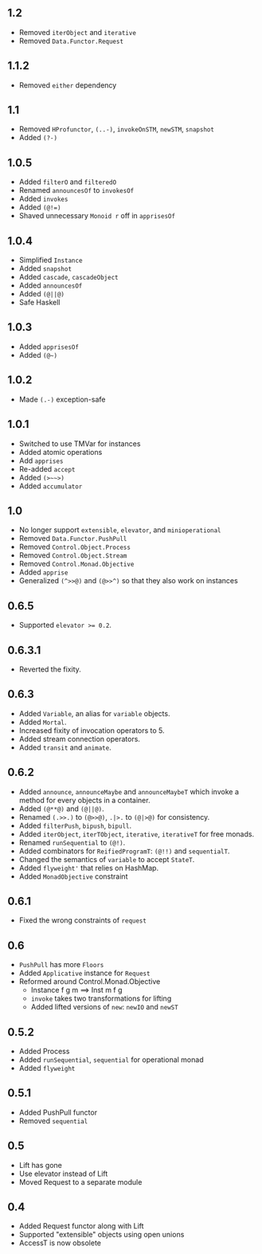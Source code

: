 1.2
----

* Removed `iterObject` and `iterative`
* Removed `Data.Functor.Request`

1.1.2
----

* Removed `either` dependency

1.1
----
* Removed `HProfunctor`, `(..-)`, `invokeOnSTM`, `newSTM`, `snapshot`
* Added `(?-)`

1.0.5
----
* Added `filterO` and `filteredO`
* Renamed `announcesOf` to `invokesOf`
* Added `invokes`
* Added `(@!=)`
* Shaved unnecessary `Monoid r` off in `apprisesOf`

1.0.4
----
* Simplified `Instance`
* Added `snapshot`
* Added `cascade`, `cascadeObject`
* Added `announcesOf`
* Added `(@||@)`
* Safe Haskell

1.0.3
----
* Added `apprisesOf`
* Added `(@~)`

1.0.2
----
* Made `(.-)` exception-safe

1.0.1
----
* Switched to use TMVar for instances
* Added atomic operations
* Add `apprises`
* Re-added `accept`
* Added `(>~~>)`
* Added `accumulator`

1.0
----
* No longer support `extensible`, `elevator`, and `minioperational`
* Removed `Data.Functor.PushPull`
* Removed `Control.Object.Process`
* Removed `Control.Object.Stream`
* Removed `Control.Monad.Objective`
* Added `apprise`
* Generalized `(^>>@)` and `(@>>^)` so that they also work on instances

0.6.5
----
* Supported `elevator >= 0.2`.

0.6.3.1
----
* Reverted the fixity.

0.6.3
----
* Added `Variable`, an alias for `variable` objects.
* Added `Mortal`.
* Increased fixity of invocation operators to 5.
* Added stream connection operators.
* Added `transit` and `animate`.

0.6.2
----
* Added `announce`, `announceMaybe` and `announceMaybeT` which invoke a method for every objects in a container.
* Added `(@**@)` and `(@||@)`.
* Renamed `(.>>.)` to `(@>>@)`, `.|>.` to `(@|>@)` for consistency.
* Added `filterPush`, `bipush`, `bipull`.
* Added `iterObject`, `iterTObject`, `iterative`, `iterativeT` for free monads.
* Renamed `runSequential` to `(@!)`.
* Added combinators for `ReifiedProgramT`: `(@!!)` and `sequentialT`.
* Changed the semantics of `variable` to accept `StateT`.
* Added `flyweight'` that relies on HashMap.
* Added `MonadObjective` constraint

0.6.1
-----
* Fixed the wrong constraints of `request`

0.6
-----
* `PushPull` has more `Floors`
* Added `Applicative` instance for `Request`
* Reformed around Control.Monad.Objective
  * Instance f g m ==> Inst m f g
  * `invoke` takes two transformations for lifting
  * Added lifted versions of `new`: `newIO` and `newST`

0.5.2
-----
* Added Process
* Added `runSequential`, `sequential` for operational monad
* Added `flyweight`

0.5.1
-----
* Added PushPull functor
* Removed `sequential`

0.5
-----
* Lift has gone
* Use elevator instead of Lift
* Moved Request to a separate module

0.4
-----
* Added Request functor along with Lift
* Supported "extensible" objects using open unions
* AccessT is now obsolete
